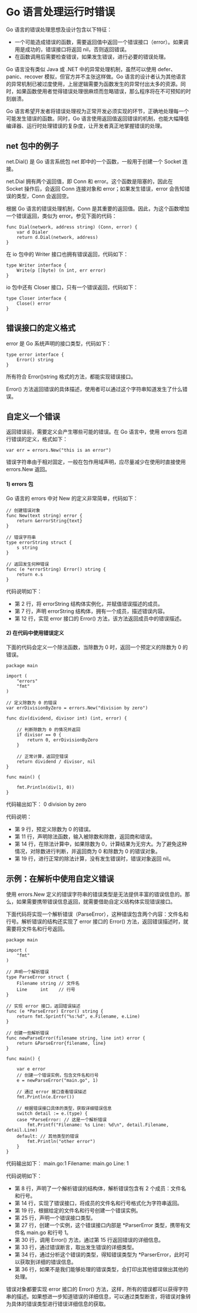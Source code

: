 # Go 语言处理运行时错误

Go 语言的错误处理思想及设计包含以下特征：

*   一个可能造成错误的函数，需要返回值中返回一个错误接口（error）。如果调用是成功的，错误接口将返回 nil，否则返回错误。
*   在函数调用后需要检查错误，如果发生错误，进行必要的错误处理。

Go 语言没有类似 Java 或 .NET 中的异常处理机制，虽然可以使用 defer、panic、recover 模拟，但官方并不主张这样做。Go 语言的设计者认为其他语言的异常机制已被过度使用，上层逻辑需要为函数发生的异常付出太多的资源。同时，如果函数使用者觉得错误处理很麻烦而忽略错误，那么程序将在不可预知的时刻崩溃。

Go 语言希望开发者将错误处理视为正常开发必须实现的环节，正确地处理每一个可能发生错误的函数。同时，Go 语言使用返回值返回错误的机制，也能大幅降低编译器、运行时处理错误的复杂度，让开发者真正地掌握错误的处理。

## net 包中的例子

net.Dial() 是 Go 语言系统包 net 即中的一个函数，一般用于创建一个 Socket 连接。

net.Dial 拥有两个返回值，即 Conn 和 error。这个函数是阻塞的，因此在 Socket 操作后，会返回 Conn 连接对象和 error；如果发生错误，error 会告知错误的类型，Conn 会返回空。

根据 Go 语言的错误处理机制，Conn 是其重要的返回值。因此，为这个函数增加一个错误返回，类似为 error。参见下面的代码：

```
func Dial(network, address string) (Conn, error) {
    var d Dialer
    return d.Dial(network, address)
}
```

在 io 包中的 Writer 接口也拥有错误返回，代码如下：

```
type Writer interface {
    Write(p []byte) (n int, err error)
}
```

io 包中还有 Closer 接口，只有一个错误返回，代码如下：

```
type Closer interface {
    Close() error
}
```

## 错误接口的定义格式

error 是 Go 系统声明的接口类型，代码如下：

```
type error interface {
    Error() string
}
```

所有符合 Error()string 格式的方法，都能实现错误接口。

Error() 方法返回错误的具体描述，使用者可以通过这个字符串知道发生了什么错误。

## 自定义一个错误

返回错误前，需要定义会产生哪些可能的错误。在 Go 语言中，使用 errors 包进行错误的定义，格式如下：

```
var err = errors.New("this is an error")
```

错误字符串由于相对固定，一般在包作用域声明，应尽量减少在使用时直接使用 errors.New 返回。

#### 1) errors 包

Go 语言的 errors 中对 New 的定义非常简单，代码如下：

```
// 创建错误对象
func New(text string) error {
    return &errorString{text}
}

// 错误字符串
type errorString struct {
    s string
}

// 返回发生何种错误
func (e *errorString) Error() string {
    return e.s
}
```

代码说明如下：

*   第 2 行，将 errorString 结构体实例化，并赋值错误描述的成员。
*   第 7 行，声明 errorString 结构体，拥有一个成员，描述错误内容。
*   第 12 行，实现 error 接口的 Error() 方法，该方法返回成员中的错误描述。

#### 2) 在代码中使用错误定义

下面的代码会定义一个除法函数，当除数为 0 时，返回一个预定义的除数为 0 的错误。

```
package main

import (
    "errors"
    "fmt"
)

// 定义除数为 0 的错误
var errDivisionByZero = errors.New("division by zero")

func div(dividend, divisor int) (int, error) {

    // 判断除数为 0 的情况并返回
    if divisor == 0 {
        return 0, errDivisionByZero
    }

    // 正常计算，返回空错误
    return dividend / divisor, nil
}

func main() {

    fmt.Println(div(1, 0))
}
```

代码输出如下：
0 division by zero

代码说明：

*   第 9 行，预定义除数为 0 的错误。
*   第 11 行，声明除法函数，输入被除数和除数，返回商和错误。
*   第 14 行，在除法计算中，如果除数为 0，计算结果为无穷大。为了避免这种情况，对除数进行判断，并返回商为 0 和除数为 0 的错误对象。
*   第 19 行，进行正常的除法计算，没有发生错误时，错误对象返回 nil。

## 示例：在解析中使用自定义错误

使用 errors.New 定义的错误字符串的错误类型是无法提供丰富的错误信息的。那么，如果需要携带错误信息返回，就需要借助自定义结构体实现错误接口。

下面代码将实现一个解析错误（ParseError），这种错误包含两个内容：文件名和行号。解析错误的结构还实现了 error 接口的 Error() 方法，返回错误描述时，就需要将文件名和行号返回。

```
package main

import (
    "fmt"
)

// 声明一个解析错误
type ParseError struct {
    Filename string // 文件名
    Line     int    // 行号
}

// 实现 error 接口，返回错误描述
func (e *ParseError) Error() string {
    return fmt.Sprintf("%s:%d", e.Filename, e.Line)
}

// 创建一些解析错误
func newParseError(filename string, line int) error {
    return &ParseError{filename, line}
}

func main() {

    var e error
    // 创建一个错误实例，包含文件名和行号
    e = newParseError("main.go", 1)

    // 通过 error 接口查看错误描述
    fmt.Println(e.Error())

    // 根据错误接口具体的类型，获取详细错误信息
    switch detail := e.(type) {
    case *ParseError: // 这是一个解析错误
        fmt.Printf("Filename: %s Line: %d\n", detail.Filename, detail.Line)
    default: // 其他类型的错误
        fmt.Println("other error")
    }
}
```

代码输出如下：
main.go:1
Filename: main.go Line: 1

代码说明如下：

*   第 8 行，声明了一个解析错误的结构体，解析错误包含有 2 个成员：文件名和行号。
*   第 14 行，实现了错误接口，将成员的文件名和行号格式化为字符串返回。
*   第 19 行，根据给定的文件名和行号创建一个错误实例。
*   第 25 行，声明一个错误接口类型。
*   第 27 行，创建一个实例，这个错误接口内部是 *ParserError 类型，携带有文件名 main.go 和行号 1。
*   第 30 行，调用 Error() 方法，通过第 15 行返回错误的详细信息。
*   第 33 行，通过错误断言，取出发生错误的详细类型。
*   第 34 行，通过分析这个错误的类型，得知错误类型为 *ParserError，此时可以获取到详细的错误信息。
*   第 36 行，如果不是我们能够处理的错误类型，会打印出其他错误做出其他的处理。

错误对象都要实现 error 接口的 Error() 方法，这样，所有的错误都可以获得字符串的描述。如果想进一步知道错误的详细信息，可以通过类型断言，将错误对象转为具体的错误类型进行错误详细信息的获取。